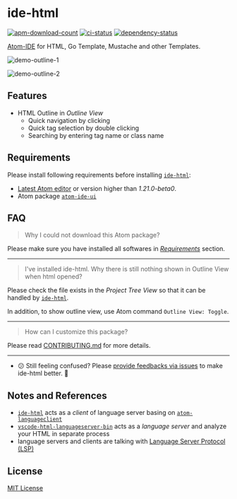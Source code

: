 # ide-html

[![apm-download-count][apm-download-count]][apm-download-link]
[![ci-status][ci-status]][ci-link]
[![dependency-status][david-status]][david-project]

[Atom-IDE][atom-ide] for HTML, Go Template, Mustache and other Templates.

![demo-outline-1][demo-outline-1]

![demo-outline-2][demo-outline-2]

## Features

  - HTML Outline in *Outline View*
      - Quick navigation by clicking
      - Quick tag selection by double clicking
      - Searching by entering tag name or class name


## Requirements

Please install following requirements before installing [`ide-html`][apm-download-link]:

  - [Latest Atom editor][atom] or version higher than *1.21.0-beta0*.
  - Atom package [`atom-ide-ui`][atom-ide-ui]


## FAQ

> Why I could not download this Atom package?

Please make sure you have installed all softwares in [*Requirements*](#requirements) section.

---

> I've installed ide-html. Why there is still nothing shown in Outline View when html opened?

Please check the file exists in the *Project Tree View* so that it can be handled by [`ide-html`][apm-download-link].

In addition, to show outline view, use Atom command `Outline View: Toggle`.

---

> How can I customize this package?

Please read [CONTRIBUTING.md][CONTRIBUTING.md] for more details.

---

  - :confused: Still feeling confused? Please [provide feedbacks via issues][create-issue] to make ide-html better. :pray:


## Notes and References
  - [`ide-html`][apm-download-link] acts as a *client* of language server basing on [`atom-languageclient`][atom-languageclient]
  - [`vscode-html-languageserver-bin`][vscode-html-languageserver-bin] acts as a *language server* and analyze your HTML in separate process
  - language servers and clients are talking with [Language Server Protocol (LSP)][lsp]


## License

[MIT License][mit-license]


[apm-download-count]: https://img.shields.io/apm/dm/ide-html.svg "apm-download-count"
[apm-download-link]: https://atom.io/packages/ide-html "apm-download-link"
[ci-status]: https://github.com/liuderchi/ide-html/actions/workflows/ci.yml/badge.svg "ci-status"
[ci-link]: https://github.com/liuderchi/ide-html/actions "ci-link"
[david-status]: https://david-dm.org/liuderchi/ide-html.svg "david-status"
[david-project]: https://david-dm.org/liuderchi/ide-html "david-project"
[atom-ide]: https://ide.atom.io/ "atom-ide"
[demo-outline-1]: https://user-images.githubusercontent.com/4994705/30626662-eb286e4e-9dfd-11e7-9bf6-24d4f5816e79.png "demo-outline-1"
[demo-outline-2]: https://user-images.githubusercontent.com/4994705/30628148-1475ae8e-9e07-11e7-90f3-32231efb93b4.png "demo-outline-2"

[atom]: https://atom.io/ "atom"
[atom-ide-ui]: https://atom.io/packages/atom-ide-ui "atom-ide-ui"
[CONTRIBUTING.md]: https://github.com/liuderchi/ide-html/blob/main/CONTRIBUTING.md "CONTRIBUTING.md"
[create-issue]: https://github.com/liuderchi/ide-html/issues/new "create-issue"

[atom-languageclient]: https://github.com/atom/atom-languageclient "atom-languageclient"
[vscode-html-languageserver-bin]: https://github.com/vscode-langservers/vscode-html-languageserver-bin "vscode-html-languageserver-bin"
[lsp]: http://langserver.org/ "lsp"

[mit-license]: https://liuderchi.mit-license.org/ "mit-license"
